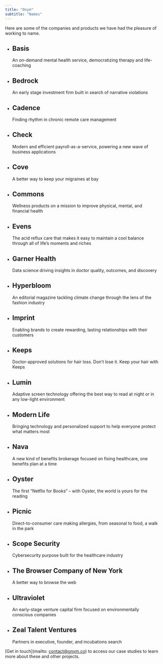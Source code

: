 ```yaml
---
title: "Onym"
subtitle: "Names"
---
```


Here are some of the companies and products we have had the pleasure of working to name.

- ## Basis
  An on-demand mental health service, democratizing therapy and life-coaching
- ## Bedrock
  An early stage investment firm built in search of narrative violations
- ## Cadence
  Finding rhythm in chronic remote care management
- ## Check
  Modern and efficient payroll-as-a-service, powering a new wave of business applications
- ## Cove
  A better way to keep your migraines at bay
- ## Commons
  Wellness products on a mission to improve physical, mental, and financial health
- ## Evens
  The acid reflux care that makes it easy to maintain a cool balance through all of life’s moments and riches
- ## Garner Health
  Data science driving insights in doctor quality, outcomes, and discovery
- ## Hyperbloom
  An editorial magazine tackling climate change through the lens of the fashion industry
- ## Imprint
  Enabling brands to create rewarding, lasting relationships with their customers
- ## Keeps
  Doctor-approved solutions for hair loss. Don’t lose it. Keep your hair with Keeps 
- ## Lumin
  Adaptive screen technology offering the best way to read at night or in any low-light environment
- ## Modern Life
  Bringing technology and personalized support to help everyone protect what matters most
- ## Nava
  A new kind of benefits brokerage focused on fixing healthcare, one benefits plan at a time
- ## Oyster
  The first “Netflix for Books” – with Oyster, the world is yours for the reading
- ## Picnic
  Direct-to-consumer care making allergies, from seasonal to food, a walk in the park
- ## Scope Security
  Cybersecurity purpose built for the healthcare industry
- ## The Browser Company of New York
  A better way to browse the web
- ## Ultraviolet
  An early-stage venture capital firm focused on environmentally conscious companies
- ## Zeal Talent Ventures
  Partners in executive, founder, and incubations search

[Get in touch](mailto: contact@onym.co) to access our case studies to
learn more about these and other projects. 

